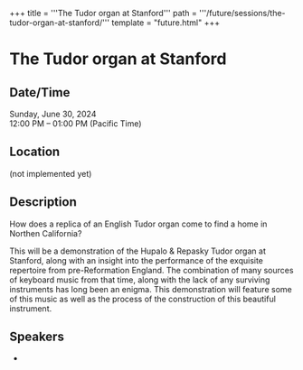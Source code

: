 +++
title = '''The Tudor organ at Stanford'''
path = '''/future/sessions/the-tudor-organ-at-stanford/'''
template = "future.html"
+++

<h1>The Tudor organ at Stanford</h1>
<h2>Date/Time</h2>
<p>Sunday, June 30, 2024<br>
12:00 PM – 01:00 PM (Pacific Time)</p>
<h2>Location</h2>
(not implemented yet)
<h2>Description</h2>
How does a replica of an English Tudor organ come to find a home in Northen California?

This will be a demonstration of the Hupalo & Repasky Tudor organ at Stanford, along with an insight into the performance of the exquisite repertoire from pre-Reformation England. The combination of many sources of keyboard music from that time, along with the lack of any surviving instruments has long been an enigma. This demonstration will feature some of this music as well as the process of the construction of this beautiful instrument.
<h2>Speakers</h2>
<ul><li><bound method Speaker.link of Speaker(data=SpeakerData(presenter_at=[], speaker_biography="Robert Huw Morgan is the University Organist at Stanford University, a position he has held since 1999. A native of Wales, he holds a BA and MA from Cambridge University where he was an organ scholar at St. John's College. Robert also holds two doctorates in Organ Performance and Orchestral Conducting, both from the University of Washington. He is also a Fellow of the Royal College of Organists. His repertoire ranges from the earliest sources of keyboard music to music of the present day. In addition to his work as an organist, he is also the lecturer in organ at Stanford, as well as being director of the Memorial Church Choir and the Stanford University Singers. His principal teachers were Carole Terry and Nicolas Kynaston.", speaker_display_name='Robert Huw Morgan', speaker_first_name='Robert Huw', speaker_last_name='Morgan', speaker_stub='27E9EE42-6FAD-42C3-9541-CEBB3E3D5A5E', speaker_title='', updated_date=datetime.date(2023, 9, 19)), updated=False, deleted=False)></li>

